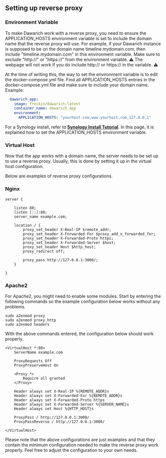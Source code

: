 ## Setting up reverse proxy

### Environment Variable
To make Dawarich work with a reverse proxy, you need to ensure the APPLICATION_HOSTS environment variable is set to include the domain name that the reverse proxy will use.
For example, if your Dawarich instance is supposed to be on the domain name timeline.mydomain.com, then include "timeline.mydomain.com" in this environment variable.
Make sure to exclude "http://" or "https://" from the environment variable. ⚠️ The webpage will not work if you do include http:// or https:// in the variable. ⚠️

At the time of writing this, the way to set the environment variable is to edit the docker-compose.yml file. Find all APPLICATION_HOSTS entries in the docker-compose.yml file and make sure to include your domain name. Example:

```yaml
  dawarich_app:
    image: freikin/dawarich:latest
    container_name: dawarich_app
    environment:
      APPLICATION_HOSTS: "yourhost.com,www.yourhost.com,127.0.0.1"
```

For a Synology install, refer to **[Synology Install Tutorial](How_to_install_Dawarich_on_Synology.md)**. In this page, it is explained how to set the APPLICATION_HOSTS environment variable.

### Virtual Host

Now that the app works with a domain name, the server needs to be set up to use a reverse proxy. Usually, this is done by setting it up in the virtual host configuration.

Below are examples of reverse proxy configurations.

### Nginx
```
server {

	listen 80;
	listen [::]:80;
	server_name example.com;

	location / {
		proxy_set_header X-Real-IP $remote_addr;
		proxy_set_header X-Forwarded-For $proxy_add_x_forwarded_for;
		proxy_set_header X-Forwarded-Proto https;
		proxy_set_header X-Forwarded-Server $host;
		proxy_set_header Host $http_host;
		proxy_redirect off;

		proxy_pass http://127.0.0.1:3000/;
	}

}

```

### Apache2

For Apache2, you might need to enable some modules. Start by entering the following commands so the example configuration below works without any problems.

```
sudo a2enmod proxy
sudo a2enmod proxy_http
sudo a2enmod headers
```

With the above commands entered, the configuration below should work properly.

```
<VirtualHost *:80>
    ServerName example.com

    ProxyRequests Off
    ProxyPreserveHost On

    <Proxy *>
        Require all granted
    </Proxy>

    Header always set X-Real-IP %{REMOTE_ADDR}s
    Header always set X-Forwarded-For %{REMOTE_ADDR}s
    Header always set X-Forwarded-Proto https
    Header always set X-Forwarded-Server %{SERVER_NAME}s
    Header always set Host %{HTTP_HOST}s

    ProxyPass / http://127.0.0.1:3000/
    ProxyPassReverse / http://127.0.0.1:3000/

</VirtualHost>
```

Please note that the above configurations are just examples and that they contain the minimum configuration needed to make the reverse proxy work properly. Feel free to adjust the configuration to your own needs.
